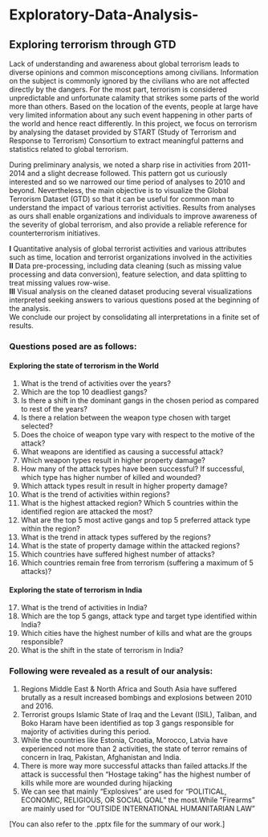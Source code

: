 # Exploratory-Data-Analysis-
## Exploring terrorism through GTD 

Lack of understanding and awareness about global terrorism leads to diverse opinions and common misconceptions among civilians. Information on the subject is commonly ignored by the civilians who are not affected directly by the dangers. For the most part, terrorism is considered unpredictable and unfortunate calamity that strikes some parts of the world more than others. Based on the location of the events, people at large have very limited information about any such event happening in other parts of the world and hence react differently. In this project, we focus on terrorism by analysing the dataset provided by START (Study of Terrorism and Response to Terrorism) Consortium to extract meaningful patterns and statistics related to global terrorism.

During preliminary analysis, we noted a sharp rise in activities from 2011-2014 and a slight decrease followed. This pattern got us curiously interested and so we narrowed our time period of analyses to 2010 and beyond. Nevertheless, the main objective is to visualize the Global Terrorism Dataset (GTD) so that it can be useful for common man to understand the impact of various terrorist activities. Results from analyses as ours shall enable organizations and individuals to improve awareness of the severity of global terrorism, and also provide a reliable reference for counterterrorism initiatives. 

<b>I</b> Quantitative analysis of global terrorist activities and various attributes such as time, location and terrorist organizations involved in the activities <br/>
<b>II</b>  Data pre-processing, including data cleaning (such as missing value processing and data conversion), feature selection, and data splitting to treat missing              values row-wise.<br/>
<b>III</b> Visual analysis on the cleaned dataset producing several visualizations interpreted seeking answers to various questions posed at the beginning of the                    analysis. <br/>
We conclude our project by consolidating all interpretations in a finite set of results.


### Questions posed are as follows:

#### Exploring the state of terrorism in the World 
1.	What is the trend of activities over the years? 
2.	Which are the top 10 deadliest gangs? 
3.	Is there a shift in the dominant gangs in the chosen period as compared to rest of the years?
4.	Is there a relation between the weapon type chosen with target selected?
5.	Does the choice of weapon type vary with respect to the motive of the attack?
6.	What weapons are identified as causing a successful attack?
7.	Which weapon types result in higher property damage?
8.	How many of the attack types have been successful? If successful, which type has higher number of killed and wounded?
9.	Which attack types result in result in higher property damage?
10.	What is the trend of activities within regions?
11.	What is the highest attacked region? Which 5 countries within the identified region are attacked the most?
12.	What are the top 5 most active gangs and top 5 preferred attack type within the region?
13.	What is the trend in attack types suffered by the regions? 
14.	What is the state of property damage within the attacked regions?
15.	Which countries have suffered highest number of attacks?
16.	Which countries remain free from terrorism (suffering a maximum of 5 attacks)?

#### Exploring the state of terrorism in India
17.	What is the trend of activities in India?
18.	Which are the top 5 gangs, attack type and target type identified within India?
19.	Which cities have the highest number of kills and what are the groups responsible?
20.	What is the shift in the state of terrorism in India?


### Following were revealed as a result of our analysis:
1. Regions Middle East & North Africa and South Asia have suffered brutally as a result increased bombings and explosions between 2010 and 2016.
2. Terrorist groups Islamic State of Iraq and the Levant (ISIL), Taliban, and Boko Haram have been identified as top 3 gangs responsible for majority of activities during this period.
3. While the countries like Estonia, Croatia, Morocco, Latvia have experienced not more than 2 activities, the state of terror remains of concern in Iraq, Pakistan, Afghanistan and India.
4. There is more way more successful attacks than failed attacks.If the attack is successful then “Hostage taking” has the highest number of kills while more are wounded during hijacking
5. We can see that mainly “Explosives” are used for “POLITICAL, ECONOMIC, RELIGIOUS, OR SOCIAL GOAL” the most.While ”Firearms” are mainly used for “OUTSIDE INTERNATIONAL HUMANITARIAN LAW” 

[You can also refer to the .pptx file for the summary of our work.]
